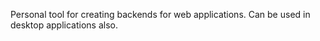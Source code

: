 Personal tool for creating backends for web applications. Can be used in desktop applications also.
